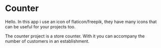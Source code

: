# Counter

Hello. In this app i use an icon of flaticon/freepik, they have many icons that can be useful for your projects too.

The counter project is a store counter. With it you can accompany the number of customers in an establishment.
